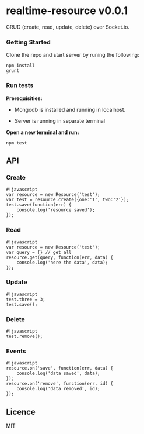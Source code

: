 # realtime-resource v0.0.1 #

CRUD (create, read, update, delete) over Socket.io.

### Getting Started ###

Clone the repo and start server by runing the following:

```
npm install
grunt
```

### Run tests ###

**Prerequisities:** 

* Mongodb is installed and running in localhost.

* Server is running in separate terminal

**Open a new terminal and run:**

```
npm test
```

## API ##

### Create ###

```
#!javascript
var resource = new Resource('test');
var test = resource.create({one:'1', two:'2'});
test.save(function(err) {
    console.log('resource saved');
});
```

### Read ###

```
#!javascript
var resource = new Resource('test');
var query = {} // get all
resource.get(query, function(err, data) {
    console.log('here the data', data);
});
```

### Update ###

```
#!javascript
test.three = 3;
test.save();
```

### Delete ###

```
#!javascript
test.remove();
```

### Events ###

```
#!javascript
resource.on('save', function(err, data) {
    console.log('data saved', data);
});
resource.on('remove', function(err, id) {
    console.log('data removed', id);
});
```

## Licence ##

MIT